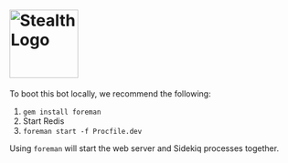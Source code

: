 # <a href='https://hellostealth.org'><img src='http://assets.blackops.nyc/stealth/logo.svg' height='120' alt='Stealth Logo' aria-label='hellostealth.org' /></a>

To boot this bot locally, we recommend the following:

1. `gem install foreman`
2. Start Redis
3. `foreman start -f Procfile.dev`

Using `foreman` will start the web server and Sidekiq processes together.
